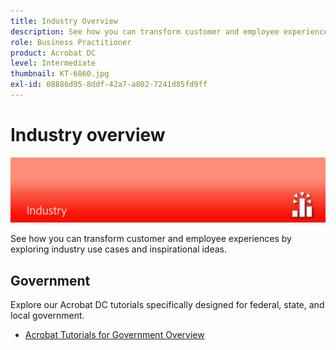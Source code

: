 ```yaml
---
title: Industry Overview
description: See how you can transform customer and employee experiences by exploring industry use cases and inspirational ideas
role: Business Practitioner
product: Acrobat DC
level: Intermediate
thumbnail: KT-6860.jpg
exl-id: 08886d95-8ddf-42a7-a802-7241d85fd9ff
---
```

# Industry overview

![Acrobat Industry Image](../assets/Hero-Industry.png)

See how you can transform customer and employee experiences by exploring industry use cases and inspirational ideas.

## Government

Explore our Acrobat DC tutorials specifically designed for federal, state, and local government.

* [Acrobat Tutorials for Government Overview](gov/gov-overview.md)
